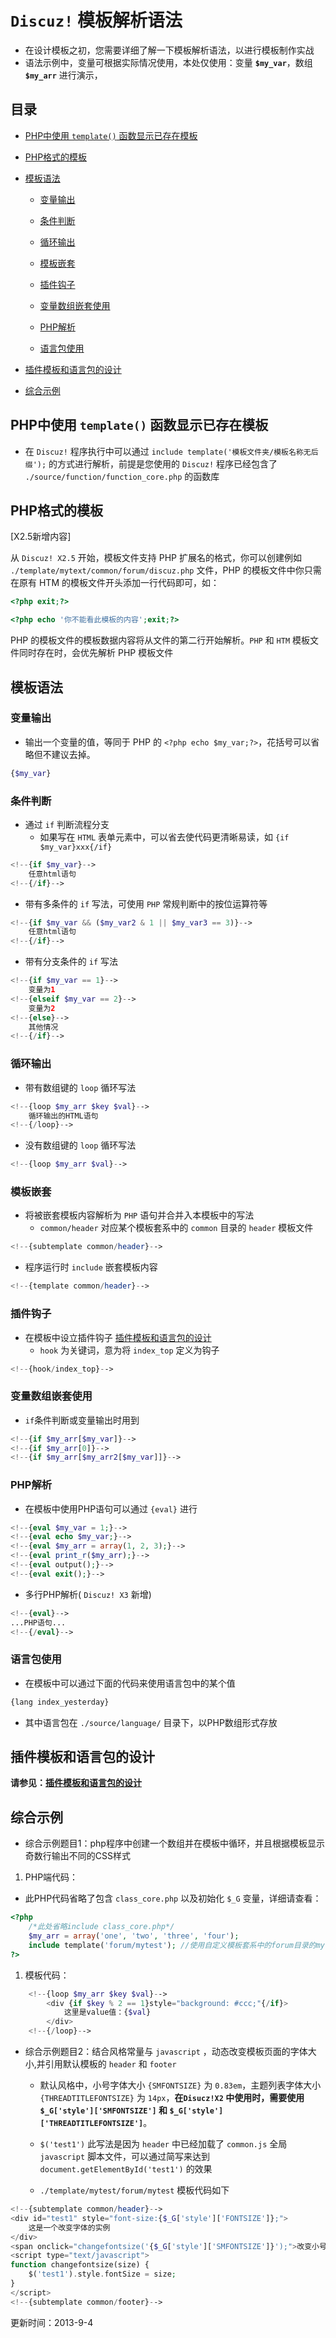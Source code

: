 
# `Discuz!` 模板解析语法
- 在设计模板之初，您需要详细了解一下模板解析语法，以进行模板制作实战 
- 语法示例中，变量可根据实际情况使用，本处仅使用：变量 **`$my_var`**，数组 **`$my_arr`** 进行演示， 

## 目录
- [PHP中使用 `template()` 函数显示已存在模板](?ac=document&page=template_coderule#PHP.E4.B8.AD.E4.BD.BF.E7.94.A8template.28.29.E5.87.BD.E6.95.B0.E6.98.BE.E7.A4.BA.E5.B7.B2.E5.AD.98.E5.9C.A8.E6.A8.A1.E6.9D.BF)
- [PHP格式的模板](?ac=document&page=template_coderule#PHP.E6.A0.BC.E5.BC.8F.E7.9A.84.E6.A8.A1.E6.9D.BF)
- [模板语法](?ac=document&page=template_coderule#.E6.A8.A1.E6.9D.BF.E8.AF.AD.E6.B3.95)
    - [变量输出](?ac=document&page=template_coderule#.E5.8F.98.E9.87.8F.E8.BE.93.E5.87.BA)

    - [条件判断](?ac=document&page=template_coderule#.E6.9D.A1.E4.BB.B6.E5.88.A4.E6.96.AD)

    - [循环输出](?ac=document&page=template_coderule#.E5.BE.AA.E7.8E.AF.E8.BE.93.E5.87.BA)

    - [模板嵌套](?ac=document&page=template_coderule#.E6.A8.A1.E6.9D.BF.E5.B5.8C.E5.A5.97)

    - [插件钩子](?ac=document&page=template_coderule#.E6.8F.92.E4.BB.B6.E9.92.A9.E5.AD.90)

    - [变量数组嵌套使用](?ac=document&page=template_coderule#.E5.8F.98.E9.87.8F.E6.95.B0.E7.BB.84.E5.B5.8C.E5.A5.97.E4.BD.BF.E7.94.A8)

    - [PHP解析](?ac=document&page=template_coderule#PHP.E8.A7.A3.E6.9E.90)

    - [语言包使用](?ac=document&page=template_coderule#.E8.AF.AD.E8.A8.80.E5.8C.85.E4.BD.BF.E7.94.A8)


- [插件模板和语言包的设计](?ac=document&page=template_coderule#.E6.8F.92.E4.BB.B6.E6.A8.A1.E6.9D.BF.E5.92.8C.E8.AF.AD.E8.A8.80.E5.8C.85.E7.9A.84.E8.AE.BE.E8.AE.A1)
- [综合示例](?ac=document&page=template_coderule#.E7.BB.BC.E5.90.88.E7.A4.BA.E4.BE.8B)

## PHP中使用 `template()` 函数显示已存在模板
- 在 `Discuz!` 程序执行中可以通过 `include template('模板文件夹/模板名称无后缀');` 的方式进行解析，前提是您使用的 `Discuz!` 程序已经包含了 `./source/function/function_core.php` 的函数库 

## PHP格式的模板
[X2.5新增内容] 

从 `Discuz! X2.5` 开始，模板文件支持 PHP 扩展名的格式，你可以创建例如 `./template/mytext/common/forum/discuz.php` 文件，PHP 的模板文件中你只需在原有 HTM 的模板文件开头添加一行代码即可，如： 


```php
<?php exit;?>

```

```php
<?php echo '你不能看此模板的内容';exit;?>

```
PHP 的模板文件的模板数据内容将从文件的第二行开始解析。`PHP` 和 `HTM` 模板文件同时存在时，会优先解析 PHP 模板文件 

## 模板语法
### 变量输出
- 输出一个变量的值，等同于 PHP 的 `<?php echo $my_var;?>`，花括号可以省略但不建议去掉。 


```php
{$my_var}

```
### 条件判断
- 通过 `if` 判断流程分支 
    - 如果写在 `HTML` 表单元素中，可以省去使代码更清晰易读，如 `{if $my_var}xxx{/if}`




```php
<!--{if $my_var}-->
    任意html语句
<!--{/if}-->

```
- 带有多条件的 `if` 写法，可使用 `PHP` 常规判断中的按位运算符等 


```php
<!--{if $my_var && ($my_var2 & 1 || $my_var3 == 3)}-->
    任意html语句
<!--{/if}-->

```
- 带有分支条件的 `if` 写法 


```php
<!--{if $my_var == 1}-->
    变量为1
<!--{elseif $my_var == 2}-->
    变量为2
<!--{else}-->
    其他情况
<!--{/if}-->

```
### 循环输出
- 带有数组键的 `loop` 循环写法 


```php
<!--{loop $my_arr $key $val}-->
    循环输出的HTML语句
<!--{/loop}-->

```
- 没有数组键的 `loop` 循环写法 


```php
<!--{loop $my_arr $val}-->

```
### 模板嵌套
- 将被嵌套模板内容解析为 `PHP` 语句并合并入本模板中的写法 
    - `common/header` 对应某个模板套系中的 `common` 目录的 `header` 模板文件 




```php
<!--{subtemplate common/header}-->

```
- 程序运行时 `include` 嵌套模板内容 


```php
<!--{template common/header}-->

```
### 插件钩子
- 在模板中设立插件钩子 [插件模板和语言包的设计](?ac=document&page=plugin_language "插件模板和语言包的设计")
    - `hook` 为关键词，意为将 `index_top` 定义为钩子 




```php
<!--{hook/index_top}-->

```
### 变量数组嵌套使用
- `if`条件判断或变量输出时用到 


```php
<!--{if $my_arr[$my_var]}-->
<!--{if $my_arr[0]}-->
<!--{if $my_arr[$my_arr2[$my_var]]}-->

```
### PHP解析
- 在模板中使用PHP语句可以通过 `{eval}` 进行 


```php
<!--{eval $my_var = 1;}-->
<!--{eval echo $my_var;}-->
<!--{eval $my_arr = array(1, 2, 3);}-->
<!--{eval print_r($my_arr);}-->
<!--{eval output();}-->
<!--{eval exit();}-->

```
- 多行PHP解析( `Discuz! X3` 新增) 


```php
<!--{eval}-->
...PHP语句...
<!--{/eval}-->

```
### 语言包使用
- 在模板中可以通过下面的代码来使用语言包中的某个值 


```php
{lang index_yesterday}
```
- 其中语言包在 `./source/language/` 目录下，以PHP数组形式存放 

## 插件模板和语言包的设计
**请参见：[插件模板和语言包的设计](?ac=document&page=plugin_language "插件模板和语言包的设计")**

## 综合示例
- 综合示例题目1：php程序中创建一个数组并在模板中循环，并且根据模板显示奇数行输出不同的CSS样式 

1. PHP端代码： 

- 此PHP代码省略了包含 `class_core.php` 以及初始化 `$_G` 变量，详细请查看： 


```php
<?php
    /*此处省略include class_core.php*/
    $my_arr = array('one', 'two', 'three', 'four');
    include template('forum/mytest'); //使用自定义模板套系中的forum目录的mytest
?>

```
1. 模板代码： 


```php
    <!--{loop $my_arr $key $val}-->
        <div {if $key % 2 == 1}style="background: #ccc;"{/if}>
            这里是value值：{$val}
        </div>
    <!--{/loop}-->

```
- 综合示例题目2：结合风格常量与 `javascript` ，动态改变模板页面的字体大小,并引用默认模板的 `header` 和 `footer`
    - 默认风格中，小号字体大小 `{SMFONTSIZE}` 为 `0.83em`，主题列表字体大小 `{THREADTITLEFONTSIZE}` 为 `14px`，**在`Disucz!X2` 中使用时，需要使用 `$_G['style']['SMFONTSIZE']` 和 `$_G['style']['THREADTITLEFONTSIZE']`**。 

    - `$('test1')` 此写法是因为 `header` 中已经加载了 `common.js` 全局 `javascript` 脚本文件，可以通过简写来达到 `document.getElementById('test1')` 的效果 

    - `./template/mytest/forum/mytest` 模板代码如下 




```php
<!--{subtemplate common/header}-->
<div id="test1" style="font-size:{$_G['style']['FONTSIZE']};">
    这是一个改变字体的实例
</div>
<span onclick="changefontsize('{$_G['style']['SMFONTSIZE']}');">改变小号字</span><span onclick="changefontsize('{$_G['style']['THREADTITLEFONTSIZE']}');">改变为大号字</span>
<script type="text/javascript">
function changefontsize(size) {
    $('test1').style.fontSize = size;
}
</script>
<!--{subtemplate common/footer}-->

```
更新时间：2013-9-4

